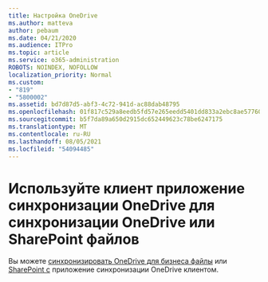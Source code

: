 ```yaml
---
title: Настройка OneDrive
ms.author: matteva
author: pebaum
ms.date: 04/21/2020
ms.audience: ITPro
ms.topic: article
ms.service: o365-administration
ROBOTS: NOINDEX, NOFOLLOW
localization_priority: Normal
ms.custom:
- "819"
- "5800002"
ms.assetid: bd7d87d5-abf3-4c72-941d-ac88dab48795
ms.openlocfilehash: 01f817c529a8eedb5fd57e265eedd5401dd833a2ebc8ae57760754264425fd96
ms.sourcegitcommit: b5f7da89a650d2915dc652449623c78be6247175
ms.translationtype: MT
ms.contentlocale: ru-RU
ms.lasthandoff: 08/05/2021
ms.locfileid: "54094485"
---
```

# <a name="use-the-onedrive-sync-client-to-sync-onedrive-or-sharepoint-files"></a>Используйте клиент приложение синхронизации OneDrive для синхронизации OneDrive или SharePoint файлов

Вы можете [синхронизировать OneDrive для бизнеса файлы](https://go.microsoft.com/fwlink/?linkid=533375) или [SharePoint с](https://go.microsoft.com/fwlink/?linkid=871666) приложение синхронизации OneDrive клиентом.
  